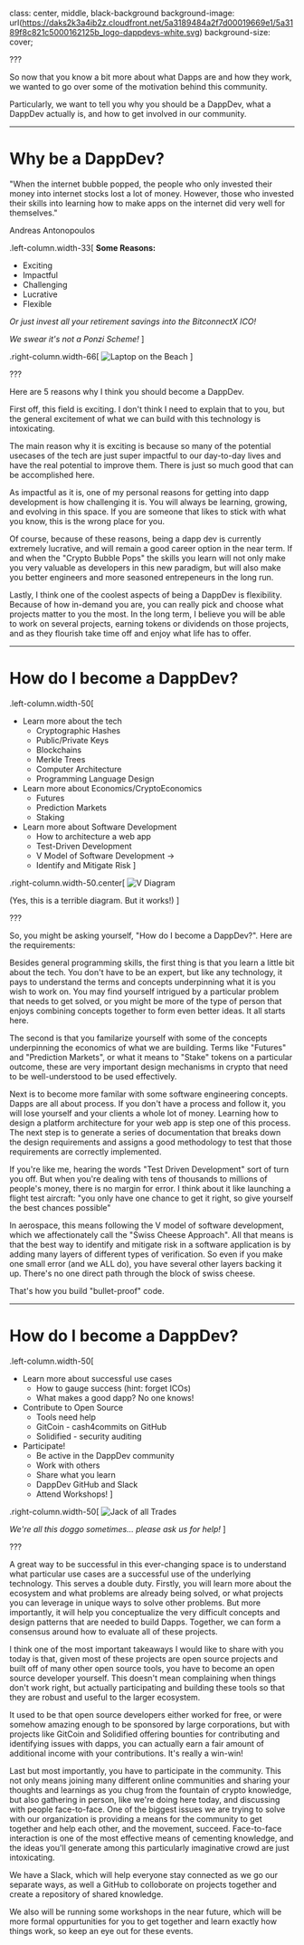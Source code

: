 class: center, middle, black-background
background-image: url(https://daks2k3a4ib2z.cloudfront.net/5a3189484a2f7d00019669e1/5a3189f8c821c5000162125b_logo-dappdevs-white.svg)
background-size: cover;

???

So now that you know a bit more about what Dapps are and how they work,
we wanted to go over some of the motivation behind this community.

Particularly, we want to tell you why you should be a DappDev,
what a DappDev actually is, and how to get involved in our community.

---

# Why be a DappDev?

"When the internet bubble popped,
the people who only invested their money into internet stocks lost a lot of money.
However, those who invested their skills into learning how to make apps on the
internet did very well for themselves."

Andreas Antonopoulos

.left-column.width-33[
**Some Reasons:**
* Exciting
* Impactful
* Challenging
* Lucrative
* Flexible

*Or just invest all your retirement savings into the BitconnectX ICO!*

*We swear it's not a Ponzi Scheme!*
]

.right-column.width-66[
![Laptop on the Beach](https://www.pcper.com/files/imagecache/article_max_width/news/2016-08-11/woman-with-laptop-on-beach-earning-passive-income.jpg)
]

???

Here are 5 reasons why I think you should become a DappDev.

First off, this field is exciting. I don't think I need to explain that to you,
but the general excitement of what we can build with this technology is intoxicating.

The main reason why it is exciting is because so many of the potential usecases of the
tech are just super impactful to our day-to-day lives and have the real potential to
improve them. There is just so much good that can be accomplished here.

As impactful as it is, one of my personal reasons for getting into dapp development
is how challenging it is. You will always be learning, growing, and evolving in this
space. If you are someone that likes to stick with what you know, this is the wrong
place for you.

Of course, because of these reasons, being a dapp dev is currently extremely lucrative,
and will remain a good career option in the near term. If and when the "Crypto Bubble Pops"
the skills you learn will not only make you very valuable as developers in this new paradigm,
but will also make you better engineers and more seasoned entrepeneurs in the long run.

Lastly, I think one of the coolest aspects of being a DappDev is flexibility.
Because of how in-demand you are, you can really pick and choose what projects matter to
you the most. In the long term, I believe you will be able to work on several projects,
earning tokens or dividends on those projects, and as they flourish take time off
and enjoy what life has to offer.

---

# How do I become a DappDev?

.left-column.width-50[
* Learn more about the tech
    * Cryptographic Hashes
    * Public/Private Keys
    * Blockchains
    * Merkle Trees
    * Computer Architecture
    * Programming Language Design
* Learn more about Economics/CryptoEconomics
    * Futures
    * Prediction Markets
    * Staking
* Learn more about Software Development
    * How to architecture a web app
    * Test-Driven Development
    * V Model of Software Development ->
    * Identify and Mitigate Risk
]

.right-column.width-50.center[
![V Diagram](https://upload.wikimedia.org/wikipedia/commons/e/e8/Systems_Engineering_Process_II.svg)

(Yes, this is a terrible diagram. But it works!)
]

???

So, you might be asking yourself, "How do I become a DappDev?". Here are the requirements:

Besides general programming skills, the first thing is that you learn a little bit about the tech.
You don't have to be an expert, but like any technology, it pays to
understand the terms and concepts underpinning what it is you wish to work on.
You may find yourself intrigued by a particular problem that needs to get solved,
or you might be more of the type of person that enjoys combining concepts together
to form even better ideas. It all starts here.

The second is that you familarize yourself with some of the concepts underpinning
the economics of what we are building. Terms like "Futures" and "Prediction Markets",
or what it means to "Stake" tokens on a particular outcome, these are very important
design mechanisms in crypto that need to be well-understood to be used effectively.

Next is to become more familar with some software engineering concepts.
Dapps are all about process. If you don't have a process and follow it, you will lose
yourself and your clients a whole lot of money.
Learning how to design a platform architecture for your web app is step one of this process.
The next step is to generate a series of documentation that breaks down the design requirements
and assigns a good methodology to test that those requirements are correctly implemented.

If you're like me, hearing the words "Test Driven Development" sort of turn you off.
But when you're dealing with tens of thousands to millions of people's money,
there is no margin for error. I think about it like launching a flight test aircraft:
"you only have one chance to get it right, so give yourself the best chances possible"

In aerospace, this means following the V model of software development,
which we affectionately call the "Swiss Cheese Approach".
All that means is that the best way to identify and mitigate risk in a software application
is by adding many layers of different types of verification.
So even if you make one small error (and we ALL do), you have several other layers backing it up.
There's no one direct path through the block of swiss cheese.

That's how you build "bullet-proof" code.

---

# How do I become a DappDev?

.left-column.width-50[
* Learn more about successful use cases
    * How to gauge success (hint: forget ICOs)
    * What makes a good dapp? No one knows!
* Contribute to Open Source
    * Tools need help
    * GitCoin - cash4commits on GitHub
    * Solidified - security auditing
* Participate!
    * Be active in the DappDev community
    * Work with others
    * Share what you learn
    * DappDev GitHub and Slack
    * Attend Workshops!
]

.right-column.width-50[
![Jack of all Trades](https://cdn-images-1.medium.com/max/1600/1*hu1UE-Lgda0qOeAYdvrrww.png)

*We're all this doggo sometimes... please ask us for help!*
]

???

A great way to be successful in this ever-changing space is to understand what particular
use cases are a successful use of the underlying technology.
This serves a double duty. Firstly, you will learn more about
the ecosystem and what problems are already being solved, or what projects you can
leverage in unique ways to solve other problems. But more importantly, it will help
you conceptualize the very difficult concepts and design patterns that are needed to
build Dapps. Together, we can form a consensus around how to evaluate all of these projects.

I think one of the most important takeaways I would like to share with you today is
that, given most of these projects are open source projects and built off of many other
open source tools, you have to become an open source developer yourself. This doesn't
mean complaining when things don't work right, but actually participating and building
these tools so that they are robust and useful to the larger ecosystem.

It used to be that open source developers either worked for free, or were somehow
amazing enough to be sponsored by large corporations, but with projects like GitCoin
and Solidified offering bounties for contributing and identifying issues with dapps,
you can actually earn a fair amount of additional income with your contributions.
It's really a win-win!

Last but most importantly, you have to participate in the community.
This not only means joining many different online communities and sharing your thoughts
and learnings as you chug from the fountain of crypto knowledge, but also gathering in
person, like we're doing here today, and discussing with people face-to-face.
One of the biggest issues we are trying to solve with our organization is providing
a means for the community to get together and help each other, and the movement, succeed.
Face-to-face interaction is one of the most effective means of cementing knowledge,
and the ideas you'll generate among this particularly imaginative crowd are just intoxicating.

We have a Slack, which will help everyone stay connected as we go our separate ways,
as well a GitHub to colloborate on projects together and create a repository of shared knowledge.

We also will be running some workshops in the near future,
which will be more formal oppurtunities for you to get together
and learn exactly how things work, so keep an eye out for these events.
